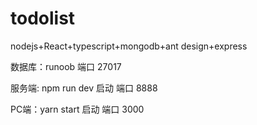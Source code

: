 # todolist
nodejs+React+typescript+mongodb+ant design+express

数据库：runoob  端口 27017

服务端: npm run dev  启动  端口 8888
 
PC端：yarn start 启动  端口 3000
